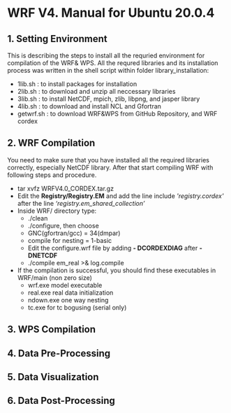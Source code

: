 # WRF V4. Manual for Ubuntu 20.0.4

## 1. Setting Environment
This is describing the steps to install all the requried environment for compilation of the WRF& WPS.
All the requred libraries and its installation process was written in the shell script within folder library_installation:
* 1lib.sh : to install packages for installation
* 2lib.sh : to download and unzip all neccessary libraries
* 3lib.sh : to install NetCDF, mpich, zlib, libpng, and jasper library
* 4lib.sh : to download and install NCL and Gfortran
* getwrf.sh : to download WRF&WPS from GitHub Repository, and WRF cordex

## 2. WRF Compilation
You need to make sure that you have installed all the required libraries correctly, especially NetCDF library.
After that start compiling WRF with following steps and procedure.
* tar xvfz WRFV4.0_CORDEX.tar.gz
* Edit the **Registry/Registry.EM** and add the line include *'registry.cordex'* after the line *‘registry.em_shared_collection’*
* Inside WRF/ directory type: 
  - ./clean
  - ./configure, then choose
  - GNC(gfortran/gcc) = 34(dmpar)
  - compile for nesting = 1-basic
  - Edit the configure.wrf file by adding **- DCORDEXDIAG** after **- DNETCDF**
  - ./compile em_real >& log.compile
* If the compilation is successful, you should find these executables in WRF/main (non zero size)
  -  wrf.exe model executable
  -  real.exe real data initialization
  -  ndown.exe one way nesting
  -  tc.exe for tc bogusing (serial only)

## 3. WPS Compilation

## 4. Data Pre-Processing

## 5. Data Visualization

## 6. Data Post-Processing

